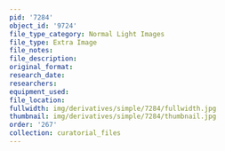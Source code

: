 ```yaml
---
pid: '7284'
object_id: '9724'
file_type_category: Normal Light Images
file_type: Extra Image
file_notes:
file_description:
original_format:
research_date:
researchers:
equipment_used:
file_location:
fullwidth: img/derivatives/simple/7284/fullwidth.jpg
thumbnail: img/derivatives/simple/7284/thumbnail.jpg
order: '267'
collection: curatorial_files
---
```


